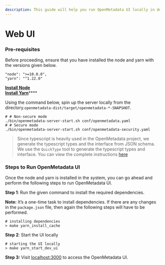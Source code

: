 ```yaml
---
description: This guide will help you run OpenMetadata UI locally in dev mode.
---
```


# Web UI

### **Pre-requisites**

Before proceeding, ensure that you have installed the node and yarn with the versions given below.

```
"node": ">=10.0.0",
"yarn": "^1.22.0"
```

[**Install Node**](https://nodejs.org/en/download/)\
[**Install Yarn**](https://classic.yarnpkg.com/lang/en/docs/install/)****

Using the command below, spin up the server locally from the directory.`openmetadata-dist/target/openmetadata-*-SNAPSHOT`.

```shell
# # Non-secure mode
./bin/openmetadata-server-start.sh conf/openmetadata.yaml
# # Secure mode
./bin/openmetadata-server-start.sh conf/openmetadata-security.yaml
```

> Since typescript is heavily used in the OpenMetadata project, we generate the typescript types and the interface from JSON schema. We use the `QuickType` tool to generate the typescript types and interface. You can view the complete instructions [here](https://docs.open-metadata.org/open-source-community/developer/generate-typescript-types-from-json-schema)

### **Steps to Run OpenMetadata UI**

Once the node and yarn is installed in the system, you can go ahead and perform the following steps to run OpenMetadata UI.

**Step 1**: Run the given command to install the required dependencies.

**Note:** It’s a one-time task to install dependencies. If there are any changes in the `package.json` file, then again the following steps will have to be performed.

```shell
# installing dependencies
> make yarn_install_cache
```

**Step 2**: Start the UI locally

```shell
# starting the UI locally
> make yarn_start_dev_ui
```

**Step 3:** Visit [localhost:3000](http://localhost:3000) to access the OpenMetadata UI.
